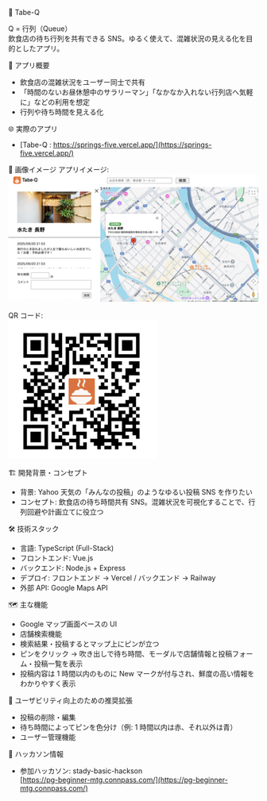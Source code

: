 🍜 Tabe-Q

Q = 行列（Queue）  
飲食店の待ち行列を共有できる SNS。ゆるく使えて、混雑状況の見える化を目的としたアプリ。

📌 アプリ概要

- 飲食店の混雑状況をユーザー同士で共有
- 「時間のないお昼休憩中のサラリーマン」「なかなか入れない行列店へ気軽に」などの利用を想定
- 行列や待ち時間を見える化

🌐 実際のアプリ

- [Tabe-Q : https://springs-five.vercel.app/](https://springs-five.vercel.app/)

📸 画像イメージ
アプリイメージ:  
<img src="img/app-img.png" alt="App Screenshot" width="600" />

QR コード:  
<img src="img/qr.png" alt="QR Code" width="300" />

🏗 開発背景・コンセプト

- 背景: Yahoo 天気の「みんなの投稿」のようなゆるい投稿 SNS を作りたい
- コンセプト: 飲食店の待ち時間共有 SNS。混雑状況を可視化することで、行列回避や計画立てに役立つ

🛠 技術スタック

- 言語: TypeScript (Full-Stack)
- フロントエンド: Vue.js
- バックエンド: Node.js + Express
- デプロイ: フロントエンド → Vercel / バックエンド → Railway
- 外部 API: Google Maps API

🗺 主な機能

- Google マップ画面ベースの UI
- 店舗検索機能
- 検索結果・投稿するとマップ上にピンが立つ
- ピンをクリック → 吹き出しで待ち時間、モーダルで店舗情報と投稿フォーム・投稿一覧を表示
- 投稿内容は 1 時間以内のものに New マークが付与され、鮮度の高い情報をわかりやすく表示

🎯 ユーザビリティ向上のための推奨拡張

- 投稿の削除・編集
- 待ち時間によってピンを色分け（例: 1 時間以内は赤、それ以外は青）
- ユーザー管理機能

📑 ハッカソン情報

- 参加ハッカソン: stady-basic-hackson  
  [https://pg-beginner-mtg.connpass.com/](https://pg-beginner-mtg.connpass.com/)
